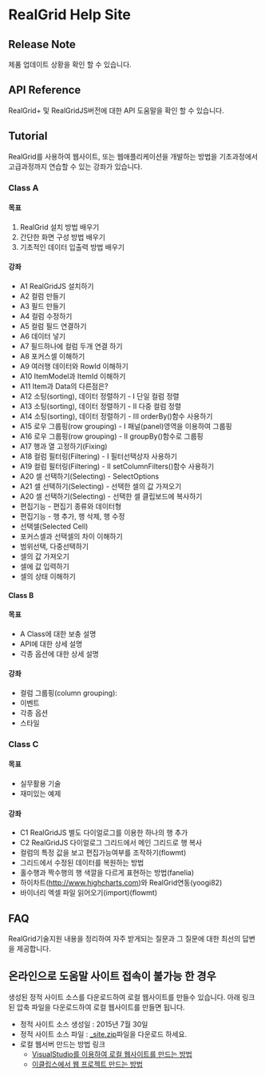 # RealGrid Help Site

## Release Note
제품 업데이트 상황을 확인 할 수 있습니다.

## API Reference
RealGrid+ 및 RealGridJS버전에 대한 API 도움말을 확인 할 수 있습니다.

## Tutorial
RealGrid를 사용하여 웹사이트, 또는 웹애플리케이션을 개발하는 방법을 기초과정에서 고급과정까지 연습할 수 있는 강좌가 있습니다.

### Class A
#### 목표
1. RealGrid 설치 방법 배우기
2. 간단한 화면 구성 방법 배우기
3. 기초적인 데이터 입출력 방법 배우기 

#### 강좌
* A1 RealGridJS 설치하기
* A2 컬럼 만들기
* A3 필드 만들기
* A4 컬럼 수정하기
* A5 컬럼 필드 연결하기
* A6 데이터 넣기 
* A7 필드하나에 컬럼 두개 연결 하기
* A8 포커스셀 이해하기
* A9 여러행 데이터와 RowId 이해하기
* A10 ItemModel과 ItemId 이해하기
* A11 Item과 Data의 다른점은?
* A12 소팅(sorting), 데이터 정렬하기 - I 단일 컬럼 정렬 
* A13 소팅(sorting), 데이터 정렬하기 - II 다중 컬럼 정렬 
* A14 소팅(sorting), 데이터 정렬하기 - III orderBy()함수 사용하기
* A15 로우 그룹핑(row grouping) - I 패널(panel)영역을 이용하여 그룹핑
* A16 로우 그룹핑(row grouping) - II groupBy()함수로 그룹핑
* A17 행과 열 고정하기(Fixing)
* A18 컬럼 필터링(Filtering) - I 필터선택상자 사용하기
* A19 컬럼 필터링(Filtering) - II setColumnFilters()함수 사용하기
* A20 셀 선택하기(Selecting) - SelectOptions
* A21 셀 선택하기(Selecting) - 선택한 셀의 값 가져오기
* A20 셀 선택하기(Selecting) - 선택한 셀 클립보드에 복사하기
* 편집기능 - 편집기 종류와 데이터형
* 편집기능 - 행 추가, 행 삭제, 행 수정
* 선택셀(Selected Cell)
* 포커스셀과 선택셀의 차이 이해하기
* 범위선택, 다중선택하기
* 셀의 값 가져오기
* 셀에 값 입력하기
* 셀의 상태 이해하기

#### Class B

#### 목표
* A Class에 대한 보충 설명
* API에 대한 상세 설명
* 각종 옵션에 대한 상세 설명

#### 강좌
* 컬럼 그룹핑(column grouping): 
* 이벤트
* 각종 옵션
* 스타일

### Class C

#### 목표
* 실무활용 기술
* 재미있는 예제

#### 강좌
* C1 RealGridJS 별도 다이얼로그를 이용한 하나의 행 추가
* C2 RealGridJS 다이얼로그 그리드에서 메인 그리드로 행 복사
* 컬럼의 특정 값을 보고 편집가능여부를 조작하기(flowmt)
* 그리드에서 수정된 데이터를 복원하는 방법
* 홀수행과 짝수행의 행 색깔을 다르게 표현하는 방법(fanelia)
* 하이차트(http://www.highcharts.com)와 RealGrid연동(yoogi82)
* 바이너리 엑셀 파일 읽어오기(import)(flowmt)

## FAQ
RealGrid기술지원 내용을 정리하여 자주 받게되는 질문과 그 질문에 대한 최선의 답변을 제공합니다.

## 온라인으로 도움말 사이트 접속이 불가능 한 경우
생성된 정적 사이트 소스를 다운로드하여 로컬 웹사이트를 만들수 있습니다. 아래 링크된 압축 파일을 다운로드하여 로컬 웹사이트를 만들면 됩니다.

* 정적 사이트 소스 생성일 : 2015년 7월 30일   
* 정적 사이트 소스 파일 : [_site.zip](https://github.com/realgrid/realgrid.github.com/raw/master/_site.zip)파일을 다운로드 하세요.
* 로컬 웹서버 만드는 방법 링크
  * [VisualStudio를 이용하여 로컬 웹사이트를 만드는 방법](https://msdn.microsoft.com/ko-kr/library/tcywfea7(v=VS.80).aspx)
  * [이클립스에서 웹 프로젝트 만드는 방법](http://withcoding.com/33)
